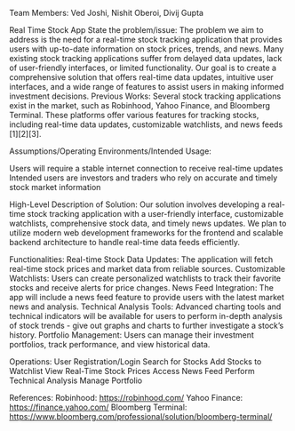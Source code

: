 Team Members: Ved Joshi, Nishit Oberoi, Divij Gupta

Real Time Stock App
State the problem/issue: 
The problem we aim to address is the need for a real-time stock tracking application that provides users with up-to-date information on stock prices, trends, and news. Many existing stock tracking applications suffer from delayed data updates, lack of user-friendly interfaces, or limited functionality. Our goal is to create a comprehensive solution that offers real-time data updates, intuitive user interfaces, and a wide range of features to assist users in making informed investment decisions.
Previous Works:
Several stock tracking applications exist in the market, such as Robinhood, Yahoo Finance, and Bloomberg Terminal. These platforms offer various features for tracking stocks, including real-time data updates, customizable watchlists, and news feeds [1][2][3].

Assumptions/Operating Environments/Intended Usage:

Users will require a stable internet connection to receive real-time updates
Intended users are investors and traders who rely on accurate and timely stock market information

High-Level Description of Solution:
Our solution involves developing a real-time stock tracking application with a user-friendly interface, customizable watchlists, comprehensive stock data, and timely news updates. We plan to utilize modern web development frameworks for the frontend and scalable backend architecture to handle real-time data feeds efficiently. 

Functionalities:
Real-time Stock Data Updates: The application will fetch real-time stock prices and market data from reliable sources.
Customizable Watchlists: Users can create personalized watchlists to track their favorite stocks and receive alerts for price changes.
News Feed Integration: The app will include a news feed feature to provide users with the latest market news and analysis.
Technical Analysis Tools: Advanced charting tools and technical indicators will be available for users to perform in-depth analysis of stock trends - give out graphs and charts to further investigate a stock’s history.
Portfolio Management: Users can manage their investment portfolios, track performance, and view historical data.

Operations:
User Registration/Login
Search for Stocks
Add Stocks to Watchlist
View Real-Time Stock Prices
Access News Feed
Perform Technical Analysis
Manage Portfolio

References:
Robinhood: https://robinhood.com/
Yahoo Finance: https://finance.yahoo.com/
Bloomberg Terminal: https://www.bloomberg.com/professional/solution/bloomberg-terminal/

